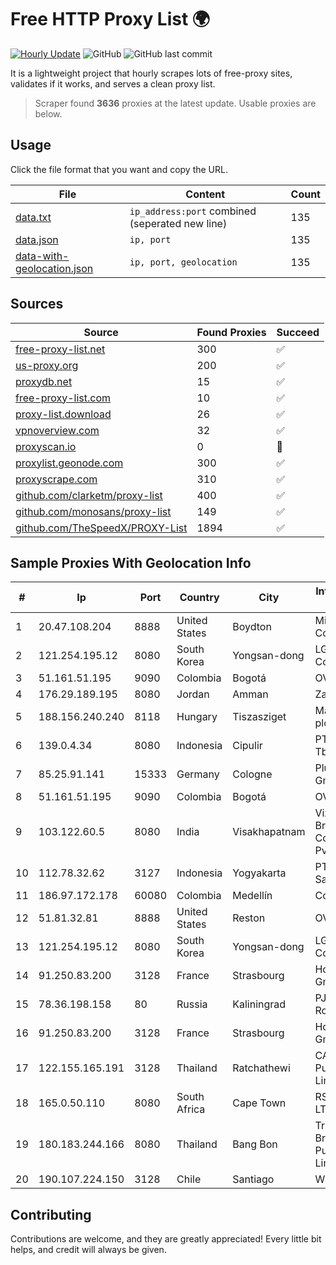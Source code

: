 
# Free HTTP Proxy List 🌍

[![Hourly Update](https://github.com/mertguvencli/http-proxy-list/actions/workflows/main.yml/badge.svg?branch=main)](https://github.com/mertguvencli/http-proxy-list/actions/workflows/main.yml)
![GitHub](https://img.shields.io/github/license/mertguvencli/http-proxy-list)
![GitHub last commit](https://img.shields.io/github/last-commit/mertguvencli/http-proxy-list)

It is a lightweight project that hourly scrapes lots of free-proxy sites, validates if it works, and serves a clean proxy list.


> Scraper found **3636** proxies at the latest update. Usable proxies are below.

## Usage

Click the file format that you want and copy the URL.


|File|Content|Count|
|----|-------|-----|
|[data.txt](https://raw.githubusercontent.com/mertguvencli/http-proxy-list/main/proxy-list/data.txt)|`ip_address:port` combined (seperated new line)|135|
|[data.json](https://raw.githubusercontent.com/mertguvencli/http-proxy-list/main/proxy-list/data.json)|`ip, port`|135|
|[data-with-geolocation.json](https://raw.githubusercontent.com/mertguvencli/http-proxy-list/main/proxy-list/data-with-geolocation.json)|`ip, port, geolocation`|135|

## Sources

|Source|Found Proxies|Succeed|
|------|-------------|-------|
|[free-proxy-list.net](https://free-proxy-list.net)|300|✅|
|[us-proxy.org](https://www.us-proxy.org)|200|✅|
|[proxydb.net](http://proxydb.net)|15|✅|
|[free-proxy-list.com](https://free-proxy-list.com/?page=&port=&type%5B%5D=http&type%5B%5D=https&up_time=0&search=Search)|10|✅|
|[proxy-list.download](https://www.proxy-list.download/HTTP)|26|✅|
|[vpnoverview.com](https://vpnoverview.com/privacy/anonymous-browsing/free-proxy-servers)|32|✅|
|[proxyscan.io](https://www.proxyscan.io)|0|🚫|
|[proxylist.geonode.com](https://proxylist.geonode.com/api/proxy-list?limit=300&page=1&sort_by=lastChecked&sort_type=desc&protocols=http,https)|300|✅|
|[proxyscrape.com](https://api.proxyscrape.com/v2/?request=displayproxies&protocol=http&timeout=10000&country=all&ssl=all&anonymity=all)|310|✅|
|[github.com/clarketm/proxy-list](https://raw.githubusercontent.com/clarketm/proxy-list/master/proxy-list-raw.txt)|400|✅|
|[github.com/monosans/proxy-list](https://raw.githubusercontent.com/monosans/proxy-list/main/proxies/http.txt)|149|✅|
|[github.com/TheSpeedX/PROXY-List](https://raw.githubusercontent.com/TheSpeedX/PROXY-List/master/http.txt)|1894|✅|


## Sample Proxies With Geolocation Info

|#|Ip|Port|Country|City|Internet Service Provider|
|-|--|----|-------|----|-------------------------|
|1|20.47.108.204|8888|United States|Boydton|Microsoft Corporation|
|2|121.254.195.12|8080|South Korea|Yongsan-dong|LG DACOM Corporation|
|3|51.161.51.195|9090|Colombia|Bogotá|OVH Hosting|
|4|176.29.189.195|8080|Jordan|Amman|Zain Jordan|
|5|188.156.240.240|8118|Hungary|Tiszasziget|Magyar Telekom plc.|
|6|139.0.4.34|8080|Indonesia|Cipulir|PT. First Media, Tbk|
|7|85.25.91.141|15333|Germany|Cologne|PlusServer GmbH|
|8|51.161.51.195|9090|Colombia|Bogotá|OVH Hosting|
|9|103.122.60.5|8080|India|Visakhapatnam|Vizag Broadband Communications Pvt Ltd|
|10|112.78.32.62|3127|Indonesia|Yogyakarta|PT Media Sarana Data|
|11|186.97.172.178|60080|Colombia|Medellín|Colombia Móvil|
|12|51.81.32.81|8888|United States|Reston|OVH SAS|
|13|121.254.195.12|8080|South Korea|Yongsan-dong|LG DACOM Corporation|
|14|91.250.83.200|3128|France|Strasbourg|Host Europe GmbH|
|15|78.36.198.158|80|Russia|Kaliningrad|PJSC Rostelecom|
|16|91.250.83.200|3128|France|Strasbourg|Host Europe GmbH|
|17|122.155.165.191|3128|Thailand|Ratchathewi|CAT Telecom Public Company Limited|
|18|165.0.50.110|8080|South Africa|Cape Town|RSAWEB (PTY) LTD|
|19|180.183.244.166|8080|Thailand|Bang Bon|Triple T Broadband Public Company Limited|
|20|190.107.224.150|3128|Chile|Santiago|WOM S.A.|



## Contributing

Contributions are welcome, and they are greatly appreciated! Every
little bit helps, and credit will always be given.

